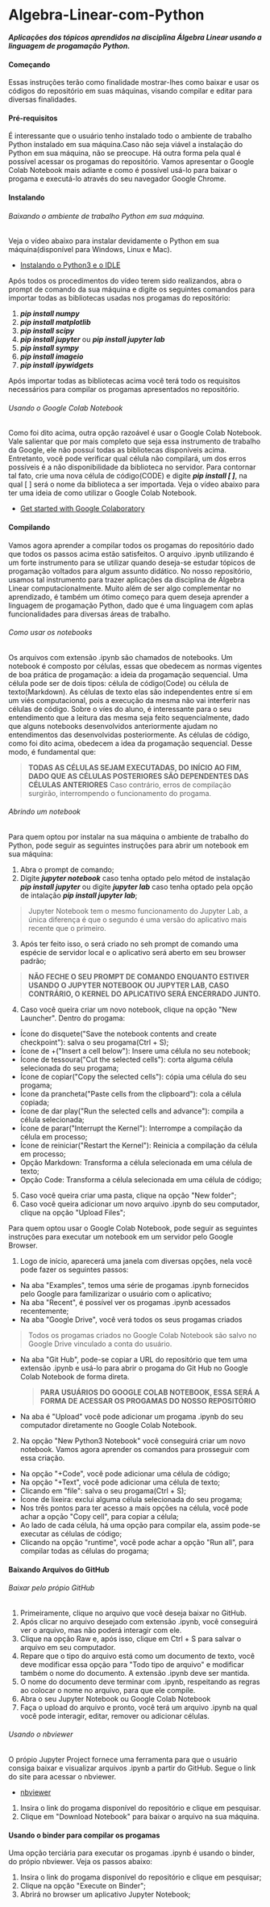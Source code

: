 # Algebra-Linear-com-Python
**_Aplicações dos tópicos aprendidos na disciplina Álgebra Linear usando a linguagem de progamação Python._**

#### Começando
Essas instruções terão como finalidade mostrar-lhes como baixar e usar os códigos do repositório em suas máquinas, visando compilar e
editar para diversas finalidades.

#### Pré-requisitos
É interessante que o usuário tenho instalado todo o ambiente de trabalho Python instalado em sua máquina.Caso não seja viável a instalação 
do Python em sua máquina, não se preocupe. Há outra forma pela qual é possível acessar os progamas do repositório. Vamos apresentar o 
Google Colab Notebook mais adiante e como é possível usá-lo para baixar o progama e executá-lo através do seu navegador Google Chrome.

#### Instalando

###### Baixando o ambiente de trabalho Python em sua máquina.

Veja o vídeo abaixo para instalar devidamente o Python em sua máquina(disponível para Windows, Linux e Mac).

- [Instalando o Python3 e o IDLE](https://www.youtube.com/watch?v=VuKvR1J2LQE)

Após todos os procedimentos do vídeo terem sido realizandos, abra o prompt de comando da sua máquina e digite os seguintes comandos
para importar todas as bibliotecas usadas nos progamas do repositório:

1. **_pip install numpy_**
2. **_pip install matplotlib_**
3. **_pip install scipy_**
4. **_pip install jupyter_** ou **_pip install jupyter lab_**
5. **_pip install sympy_**
6. **_pip install imageio_**
7. **_pip install ipywidgets_**

Após importar todas as bibliotecas acima você terá todo os requisitos necessários para compilar os progamas apresentados no repositório.

###### Usando o Google Colab Notebook

Como foi dito acima, outra opção razoável é usar o Google Colab Notebook. Vale salientar que por mais completo que seja essa instrumento
de trabalho da Google, ele não possuí todas as bibliotecas disponíveis acima. Entretanto, você pode verificar qual célula não compilará,
um dos erros possíveis é a não disponibilidade da biblioteca no servidor. Para contornar tal fato, crie uma nova célula de código(CODE)
e digite **_pip install [ ]_**, na qual [ ] será o nome da biblioteca a ser importada. Veja o vídeo abaixo para ter uma ideia de como
utilizar o Google Colab Notebook.


- [Get started with Google Colaboratory](https://www.youtube.com/watch?v=inN8seMm7UI)

#### Compilando

Vamos agora aprender a compilar todos os progamas do repositório dado que todos os passos acima estão satisfeitos. O arquivo .ipynb 
utilizando é um forte instrumento para se utilizar quando deseja-se estudar tópicos de progamação voltados para algum assunto 
didático. No nosso repositório, usamos tal instrumento para trazer aplicações da disciplina de Álgebra Linear computacionalmente.
Muito além de ser algo complementar no aprendizado, é também um ótimo começo para quem deseja aprender a linguagem de progamação 
Python, dado que é uma linguagem com aplas funcionalidades para diversas áreas de trabalho.

###### Como usar os notebooks

Os arquivos com extensão .ipynb são chamados de notebooks. Um notebook é composto por células, essas que obedecem as normas vigentes de
boa prática de progamação: a ideia da progamação sequencial. Uma célula pode ser de dois tipos: célula de código(Code) ou célula de 
texto(Markdown). As células de texto elas são independentes entre sí em um viés computacional, pois a execução da mesma não vai 
interferir nas células de código. Sobre o víes do aluno, é interessante para o seu entendimento que a leitura das mesma seja feito
sequencialmente, dado que alguns notebooks desenvolvidos anteriormente ajudam no entendimentos das desenvolvidas posteriormente. As
células de código, como foi dito acima, obedecem a idea da progamação sequencial. Desse modo, é fundamental que:
 > **TODAS AS CÉLULAS SEJAM EXECUTADAS, DO INÍCIO AO FIM, DADO QUE AS CÉLULAS POSTERIORES SÃO DEPENDENTES DAS CÉLULAS ANTERIORES**
 Caso contrário, erros de compilação surgirão, interrompendo o funcionamento do progama.
 
 ###### Abrindo um notebook
 
 Para quem optou por instalar na sua máquina o ambiente de trabalho do Python, pode seguir as seguintes instruções para abrir um 
 notebook em sua máquina:
 
 1. Abra o prompt de comando;
 2. Digite **_jupyter notebook_** caso tenha optado pelo métod de instalação **_pip install jupyter_** ou digite **_jupyter lab_** 
 caso tenha optado pela opção de intalação **_pip install jupyter lab_**;
 > Jupyter Notebook tem o mesmo funcionamento do Jupyter Lab, a única diferença é que o segundo é uma versão do aplicativo mais recente que o primeiro.
 3. Após ter feito isso, o será criado no seh prompt de comando uma espécie de servidor local e o aplicativo será aberto em seu browser
 padrão;
 > **NÃO FECHE O SEU PROMPT DE COMANDO ENQUANTO ESTIVER USANDO O JUPYTER NOTEBOOK OU JUPYTER LAB, CASO CONTRÁRIO, O KERNEL DO APLICATIVO SERÁ ENCERRADO JUNTO.**
 4. Caso você queira criar um novo notebook, clique na opção "New Launcher". Dentro do progama:
  - Ícone do disquete("Save the notebook contents and create checkpoint"): salva o seu progama(Ctrl + S);
  - Ícone de +("Insert a cell below"): Insere uma célula no seu notebook;
  - Ícone de tessoura("Cut the selected cells"): corta alguma célula selecionada do seu progama;
  - Ícone de copiar("Copy the selected cells"): cópia uma célula do seu progama;
  - Ícone da prancheta("Paste cells from the clipboard"): cola a célula copiada;
  - Ícone de dar play("Run the selected cells and advance"): compila a célula selecionada;
  - Ícone de parar("Interrupt the Kernel"): Interrompe a compilação da célula em processo;
  - Ícone de reiniciar("Restart the Kernel"): Reinicia a compilação da célula em processo;
  - Opção Markdown: Transforma a célula selecionada em uma célula de texto;
  - Opção Code: Transforma a célula selecionada em uma célula de código;
 5. Caso você queira criar uma pasta, clique na opção "New folder";
 6. Caso você queira adicionar um novo arquivo .ipynb do seu computador, clique na opção "Upload Files";
 
 Para quem optou usar o Google Colab Notebook, pode seguir as seguintes instruções para executar um notebook em um servidor pelo
 Google Browser.
 
1. Logo de início, aparecerá uma janela com diversas opções, nela você pode fazer os seguintes passos:
 - Na aba "Examples", temos uma série de progamas .ipynb fornecidos pelo Google para familizarizar o usuário com o aplicativo;
 - Na aba "Recent", é possível ver os progamas .ipynb acessados recentemente;
 - Na aba "Google Drive", você verá todos os seus progamas criados
  > Todos os progamas criados no Google Colab Notebook são salvo no Google Drive vinculado a conta do usuário.
 - Na aba "Git Hub", pode-se copiar a URL do repositório que tem uma extensão .ipynb e usá-lo para abrir o progama do Git Hub no 
   Google Colab Notebook de forma direta.
   > **PARA USUÁRIOS DO GOOGLE COLAB NOTEBOOK, ESSA SERÁ A FORMA DE ACESSAR OS PROGAMAS DO NOSSO REPOSITÓRIO**
 - Na aba é "Upload" você pode adicionar um progama .ipynb do seu computador diretamente no Google Colab Notebook.
2. Na opção "New Python3 Notebook" você conseguirá criar um novo notebook. Vamos agora aprender os comandos para prosseguir com essa
criação.
 - Na opção "+Code", você pode adicionar uma célula de código;
 - Na opção "+Text", você pode adicionar uma célula de texto;
 - Clicando em "file": salva o seu progama(Ctrl + S);
 - Ícone de lixeira: exclui alguma célula selecionada do seu progama;
 - Nos três pontos para ter acesso a mais opções na célula, você pode achar a opção "Copy cell", para copiar a célula;
 - Ao lado de cada célula, há uma opção para compilar ela, assim pode-se executar as células de código;
 - Clicando na opção "runtime", você pode achar a opção "Run all", para compilar todas as células do progama;
 
 #### Baixando Arquivos do GitHub
 
 ###### Baixar pelo própio GitHub
 
1. Primeiramente, clique no arquivo que você deseja baixar no GitHub.
2. Após clicar no arquivo desejado com extensão .ipynb, você conseguirá ver o arquivo, mas não poderá interagir com ele.
3. Clique na opção Raw e, após isso, clique em Ctrl + S para salvar o arquivo em seu computador.
4. Repare que o tipo do arquivo está como um documento de texto, você deve modificar essa opção para "Todo tipo de arquivo" e modificar também o nome do documento. A extensão .ipynb deve ser mantida.
5. O nome do documento deve terminar com .ipynb, respeitando as regras ao colocar o nome no arquivo, para que ele compile.
6. Abra o seu Jupyter Notebook ou Google Colab Notebook
7. Faça o upload do arquivo e pronto, você terá um arquivo .ipynb na qual você pode interagir, editar, remover ou adicionar células.

###### Usando o nbviewer

O própio Jupyter Project fornece uma ferramenta para que o usuário consiga baixar e visualizar arquivos .ipynb a partir do GitHub.
Segue o link do site para acessar o nbviewer.

- [nbviewer](https://nbviewer.jupyter.org/)

1. Insira o link do progama disponível do repositório e clique em pesquisar.
2. Clique em "Download Notebook" para baixar o arquivo na sua máquina.

#### Usando o binder para compilar os progamas

Uma opção terciária para executar os progamas .ipynb é usando o binder, do própio nbviewer. Veja os passos abaixo:

1. Insira o link do progama disponível do repositório e clique em pesquisar;
2. Clique na opção "Execute on Binder";
3. Abrirá no browser um aplicativo Jupyter Notebook;
